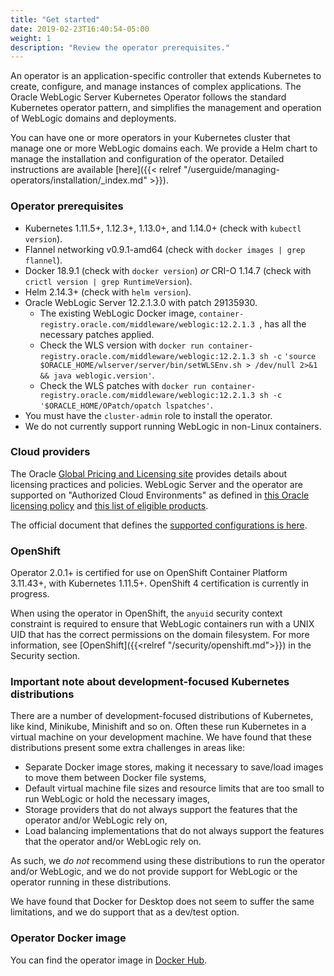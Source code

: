 ```yaml
---
title: "Get started"
date: 2019-02-23T16:40:54-05:00
weight: 1
description: "Review the operator prerequisites."
---
```


An operator is an application-specific controller that extends Kubernetes to create, configure, and manage instances
of complex applications. The Oracle WebLogic Server Kubernetes Operator follows the standard Kubernetes operator pattern, and
simplifies the management and operation of WebLogic domains and deployments.

You can have one or more operators in your Kubernetes cluster that manage one or more WebLogic domains each.
We provide a Helm chart to manage the installation and configuration of the operator.
Detailed instructions are available [here]({{< relref "/userguide/managing-operators/installation/_index.md" >}}).


### Operator prerequisites

* Kubernetes 1.11.5+, 1.12.3+, 1.13.0+, and 1.14.0+  (check with `kubectl version`).
* Flannel networking v0.9.1-amd64 (check with `docker images | grep flannel`).
* Docker 18.9.1 (check with `docker version`) *or* CRI-O 1.14.7 (check with `crictl version | grep RuntimeVersion`).
* Helm 2.14.3+ (check with `helm version`).
* Oracle WebLogic Server 12.2.1.3.0 with patch 29135930.
   * The existing WebLogic Docker image, `container-registry.oracle.com/middleware/weblogic:12.2.1.3 `,
   has all the necessary patches applied.
   * Check the WLS version with `docker run container-registry.oracle.com/middleware/weblogic:12.2.1.3 sh -c` `'source $ORACLE_HOME/wlserver/server/bin/setWLSEnv.sh > /dev/null 2>&1 && java weblogic.version'`.
   * Check the WLS patches with `docker run container-registry.oracle.com/middleware/weblogic:12.2.1.3 sh -c` `'$ORACLE_HOME/OPatch/opatch lspatches'`.
* You must have the `cluster-admin` role to install the operator.
* We do not currently support running WebLogic in non-Linux containers. 

### Cloud providers

The Oracle [Global Pricing and Licensing site](https://www.oracle.com/corporate/pricing/specialty-topics.html)
provides details about licensing practices and policies. 
WebLogic Server and the operator are supported on "Authorized Cloud Environments" as defined in
[this Oracle licensing policy](https://www.oracle.com/assets/cloud-licensing-070579.pdf) and 
[this list of eligible products](http://www.oracle.com/us/corporate/pricing/authorized-cloud-environments-3493562.pdf).

The official document that defines the [supported configurations is here](https://www.oracle.com/middleware/technologies/ias/oracleas-supported-virtualization.html).

### OpenShift

Operator 2.0.1+ is certified for use on OpenShift Container Platform 3.11.43+, with Kubernetes 1.11.5+.  OpenShift 4 certification is currently in progress.

When using the operator in OpenShift, the `anyuid` security context constraint is required to ensure that WebLogic containers run with a UNIX UID that has the correct permissions on the domain filesystem.
For more information, see [OpenShift]({{<relref "/security/openshift.md">}}) in the Security section.

### Important note about development-focused Kubernetes distributions

There are a number of development-focused distributions of Kubernetes, like kind, Minikube, Minishift and so on.
Often these run Kubernetes in a virtual machine on your development machine.  We have found that these distributions
present some extra challenges in areas like:

* Separate Docker image stores, making it necessary to save/load images to move them between Docker file systems,
* Default virtual machine file sizes and resource limits that are too small to run WebLogic or hold the necessary images,
* Storage providers that do not always support the features that the operator and/or WebLogic rely on, 
* Load balancing implementations that do not always support the features that the operator and/or WebLogic rely on.

As such, we *do not* recommend using these distributions to run the operator and/or WebLogic, and we do not 
provide support for WebLogic or the operator running in these distributions.

We have found that Docker for Desktop does not seem to suffer the same limitations, and we do support that as a
dev/test option. 

### Operator Docker image

You can find the operator image in
[Docker Hub](https://hub.docker.com/r/oracle/weblogic-kubernetes-operator/).
